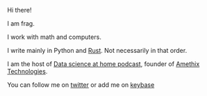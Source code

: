 Hi there!

I am frag. 

I work with math and computers.

I write mainly in Python and [Rust](https://rust-lang.org). Not necessarily in that order.

I am the host of [Data science at home podcast](https://datascienceathome.com), founder of [Amethix Technologies](https://amethix.com).

You can follow me on [twitter](https://twitter.com/ThisIsFrag) or add me on [keybase](https://keybase.io/fragadaleta) 
